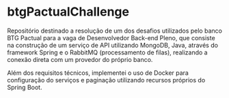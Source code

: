 # btgPactualChallenge
Repositório destinado a resolução de um dos desafios utilizados pelo banco BTG Pactual para a vaga de Desenvolvedor Back-end Pleno, que consiste na construção de um serviço de API utilizando MongoDB, Java, através do framework Spring e o RabbitMQ (processamento de filas), realizando a conexão direta com um provedor do próprio banco.

Além dos requisitos técnicos, implementei o uso de Docker para configuração do serviços e paginação utilizando recursos próprios do Spring Boot.
